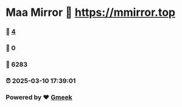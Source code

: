 # Maa Mirror :link: https://mmirror.top 
### :page_facing_up: [4](https://mmirror.top/tag.html) 
### :speech_balloon: 0 
### :hibiscus: 6283 
### :alarm_clock: 2025-03-10 17:39:01 
### Powered by :heart: [Gmeek](https://github.com/Meekdai/Gmeek)
